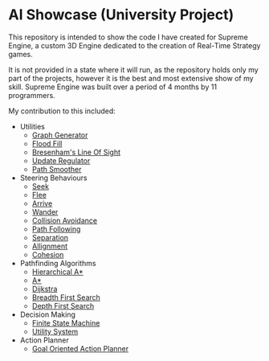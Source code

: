 # AI Showcase (University Project)
This repository is intended to show the code I have created for Supreme Engine, a custom 3D Engine dedicated to the creation of Real-Time Strategy games. 

It is not provided in a state where it will run, as the repository holds only my part of the projects, however it is the best and most extensive show of my skill. Supreme Engine was built over a period of 4 months by 11 programmers.

My contribution to this included:

* Utilities
  * [Graph Generator](https://github.com/FilippoDenegri/AI-Showcase/blob/master/Pathfinding/CellSpacePartition.hpp)
  * [Flood Fill](https://github.com/FilippoDenegri/AI-Showcase/blob/daecc3419d63e91591611881289230f4a48b2100/Pathfinding/CellSpacePartition.hpp#L630)
  * [Bresenham's Line Of Sight](https://github.com/FilippoDenegri/AI-Showcase/blob/daecc3419d63e91591611881289230f4a48b2100/Pathfinding/CellSpacePartition.hpp#L385)
  * [Update Regulator](https://github.com/FilippoDenegri/AI-Showcase/blob/master/Utilities/Regulator.hpp)
  * [Path Smoother](https://github.com/FilippoDenegri/AI-Showcase/blob/daecc3419d63e91591611881289230f4a48b2100/Pathfinding/PathfindingAlgorithms/HierarchicalAStar/PathPlanner.cpp#L29)
* Steering Behaviours
  * [Seek](https://github.com/FilippoDenegri/AI-Showcase/blob/368cdc6a4264418112bfed4bc5b7acbc320bc685/Utilities/SteeringBehaviours.hpp#L75)
  * [Flee](https://github.com/FilippoDenegri/AI-Showcase/blob/368cdc6a4264418112bfed4bc5b7acbc320bc685/Utilities/SteeringBehaviours.hpp#L86)
  * [Arrive](https://github.com/FilippoDenegri/AI-Showcase/blob/368cdc6a4264418112bfed4bc5b7acbc320bc685/Utilities/SteeringBehaviours.hpp#L103)
  * [Wander](https://github.com/FilippoDenegri/AI-Showcase/blob/368cdc6a4264418112bfed4bc5b7acbc320bc685/Utilities/SteeringBehaviours.hpp#L123)
  * [Collision Avoidance](https://github.com/FilippoDenegri/AI-Showcase/blob/368cdc6a4264418112bfed4bc5b7acbc320bc685/Utilities/SteeringBehaviours.hpp#L136)
  * [Path Following](https://github.com/FilippoDenegri/AI-Showcase/blob/368cdc6a4264418112bfed4bc5b7acbc320bc685/Utilities/SteeringBehaviours.hpp#L175)
  * [Separation](https://github.com/FilippoDenegri/AI-Showcase/blob/368cdc6a4264418112bfed4bc5b7acbc320bc685/Utilities/SteeringBehaviours.hpp#L201)
  * [Allignment](https://github.com/FilippoDenegri/AI-Showcase/blob/368cdc6a4264418112bfed4bc5b7acbc320bc685/Utilities/SteeringBehaviours.hpp#L222)
  * [Cohesion](https://github.com/FilippoDenegri/AI-Showcase/blob/368cdc6a4264418112bfed4bc5b7acbc320bc685/Utilities/SteeringBehaviours.hpp#L251)
* Pathfinding Algorithms
  * [Hierarchical A*](https://github.com/FilippoDenegri/AI-Showcase/tree/daecc3419d63e91591611881289230f4a48b2100/Pathfinding/PathfindingAlgorithms/HierarchicalAStar)
  * [A*](https://github.com/FilippoDenegri/AI-Showcase/blob/daecc3419d63e91591611881289230f4a48b2100/Pathfinding/PathfindingAlgorithms/HierarchicalAStar/Graph_AStar.hpp)
  * [Dijkstra](https://github.com/FilippoDenegri/AI-Showcase/blob/daecc3419d63e91591611881289230f4a48b2100/Pathfinding/PathfindingAlgorithms/Graph_Dijkstra.hpp)
  * [Breadth First Search](https://github.com/FilippoDenegri/AI-Showcase/blob/daecc3419d63e91591611881289230f4a48b2100/Pathfinding/PathfindingAlgorithms/Graph_BFS.hpp)
  * [Depth First Search](https://github.com/FilippoDenegri/AI-Showcase/blob/daecc3419d63e91591611881289230f4a48b2100/Pathfinding/PathfindingAlgorithms/Graph_DFS.hpp)
* Decision Making
  * [Finite State Machine](https://github.com/FilippoDenegri/AI-Showcase/blob/master/UtilitySystem/StateMachine.hpp)
  * [Utility System](https://github.com/FilippoDenegri/AI-Showcase/blob/master/UtilitySystem/UtilitySystem.hpp)
* Action Planner
  * [Goal Oriented Action Planner](https://github.com/FilippoDenegri/AI-Showcase/tree/master/GOAP)
